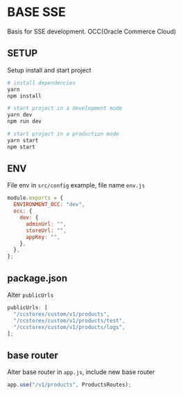 # BASE SSE

Basis for SSE development.
OCC(Oracle Commerce Cloud)

## SETUP

Setup install and start project

```bash
# install dependencies
yarn
npm install

# start project in a development mode
yarn dev
npm run dev

# start project in a production mode
yarn start
npm start
```

## ENV

File env in `src/config` example, file name `env.js`

```javascript
module.exports = {
  ENVIRONMENT_OCC: "dev",
  occ: {
    dev: {
      adminUrl: "",
      storeUrl: "",
      appKey: "",
    },
  },
};
```

## package.json

Alter `publicUrls`

```javascript
publicUrls: [
  "/ccstorex/custom/v1/products",
  "/ccstorex/custom/v1/products/test",
  "/ccstorex/custom/v1/products/logs",
];
```

## base router

Alter base router in `app.js`, include new base router

```javascript
app.use("/v1/products", ProductsRoutes);
```

